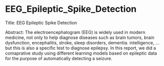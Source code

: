 # EEG_Epileptic_Spike_Detection

Title: EEG Epileptic Spike Detection

Abstract: The electroencephalogram (EEG) is widely used in modern medicine, not only to help diagnose diseases such as brain tumors, brain dysfunction, encephalitis, stroke, sleep disorders, dementia. intelligence, ... but this is also a specific test to diagnose epilepsy. In this report, we did a comaprative study using different learning models based on epileptic data for the purpose of automatically detecting a seizure.
